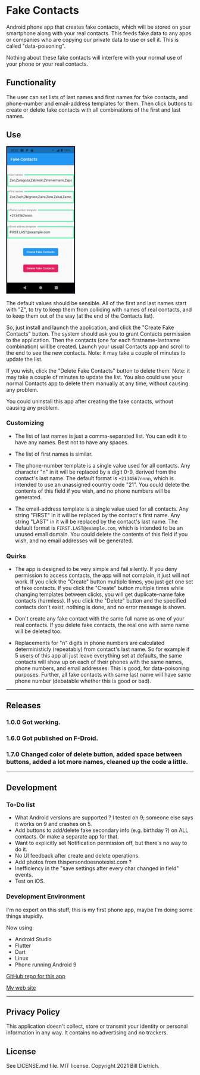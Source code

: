 # Fake Contacts

Android phone app that creates fake contacts, which will be stored on your smartphone along with your real contacts.  This feeds fake data to any apps or companies who are copying our private data to use or sell it.  This is called "data-poisoning".

Nothing about these fake contacts will interfere with your normal use of your phone or your real contacts.

## Functionality
The user can set lists of last names and first names for fake contacts, and phone-number and email-address templates for them.  Then click buttons to create or delete fake contacts with all combinations of the first and last names.


## Use

<img src="UsingTheApp.jpg" width="185" height="395" />

The default values should be sensible.  All of the first and last names start with "Z", to try to keep them from colliding with names of real contacts, and to keep them out of the way (at the end of the Contacts list).

So, just install and launch the application, and click the "Create Fake Contacts" button.  The system should ask you to grant Contacts permission to the application.  Then the contacts (one for each firstname-lastname combination) will be created.  Launch your usual Contacts app and scroll to the end to see the new contacts.  Note: it may take a couple of minutes to update the list.

If you wish, click the "Delete Fake Contacts" button to delete them.  Note: it may take a couple of minutes to update the list.  You also could use your normal Contacts app to delete them manually at any time, without causing any problem.

You could uninstall this app after creating the fake contacts, without causing any problem.


### Customizing

* The list of last names is just a comma-separated list.  You can edit it to have any names.  Best not to have any spaces.

* The list of first names is similar.

* The phone-number template is a single value used for all contacts.  Any character "n" in it will be replaced by a digit 0-9, derived from the contact's last name.  The default format is ```+2134567nnnn```, which is intended to use an unassigned country code "21".  You could delete the contents of this field if you wish, and no phone numbers will be generated.

* The email-address template is a single value used for all contacts.  Any string "FIRST" in it will be replaced by the contact's first name.  Any string "LAST" in it will be replaced by the contact's last name.  The default format is ```FIRST.LAST@example.com```, which is intended to be an unused email domain.  You could delete the contents of this field if you wish, and no email addresses will be generated.


### Quirks

* The app is designed to be very simple and fail silently.  If you deny permission to access contacts, the app will not complain, it just will not work.  If you click the "Create" button multiple times, you just get one set of fake contacts.  If you click the "Create" button multiple times while changing templates between clicks, you will get duplicate-name fake contacts (harmless).  If you click the "Delete" button and the specified contacts don't exist, nothing is done, and no error message is shown.

* Don't create any fake contact with the same full name as one of your real contacts.  If you delete fake contacts, the real one with same name will be deleted too.

* Replacements for "n" digits in phone numbers are calculated deterministicly (repeatably) from contact's last name.  So for example if 5 users of this app all just leave everything set at defaults, the same contacts will show up on each of their phones with the same names, phone numbers, and email addresses.  This is good, for data-poisoning purposes.  Further, all fake contacts with same last name will have same phone number (debatable whether this is good or bad).


---


## Releases
### 1.0.0 Got working.
### 1.6.0 Got published on F-Droid.
### 1.7.0 Changed color of delete button, added space between buttons, added a lot more names, cleaned up the code a little.



---

## Development
### To-Do list
* What Android versions are supported ?  I tested on 9; someone else says it works on 9 and crashes on 5.
* Add buttons to add/delete fake secondary info (e.g. birthday ?) on ALL contacts. Or make a separate app for that.
* Want to explicitly set Notification permission off, but there's no way to do it.
* No UI feedback after create and delete operations.
* Add photos from thispersondoesnotexist.com ?
* Inefficiency in the "save settings after every char changed in field" events.
* Test on iOS.

### Development Environment
I'm no expert on this stuff, this is my first phone app, maybe I'm doing some things stupidly.

Now using:
* Android Studio
* Flutter
* Dart
* Linux
* Phone running Android 9

[GitHub repo for this app](https://github.com/BillDietrich/fake_contacts)

[My web site](https://www.billdietrich.me/)


---

## Privacy Policy
This application doesn't collect, store or transmit your identity or personal information in any way.  It contains no advertising and no trackers.


## License

See LICENSE.md file.  MIT license.  Copyright 2021 Bill Dietrich.
